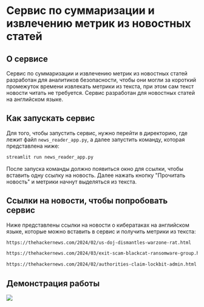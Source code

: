 # Сервис по суммаризации и извлечению метрик из новостных статей

## О сервисе
Сервис по суммаризации и извлечению метрик из новостных статей разработан для аналитиков безопасности, чтобы они могли за короткий промежуток времени извлекать метрики из текста, при этом сам текст новости читать не требуется. Сервис разработан для новостных статей на английском языке. 

## Как запускать сервис
Для того, чтобы запустить сервис, нужно перейти в директорию, где лежит файл ```news_reader_app.py```, а далее запустить команду, которая представлена ниже:
```sh
streamlit run news_reader_app.py
```
После запуска команды должно появиться окно для ссылки, чтобы вставить одну ссылку на новость. Далее нажать кнопку "Прочитать новость" и метрики начнут выделяться из текста.

## Ссылки на новости, чтобы попробовать сервис
Ниже представлены ссылки на новости о кибератаках на английском языке, которые можно вставить в сервис и получить метрики из текста:
```sh
https://thehackernews.com/2024/02/us-doj-dismantles-warzone-rat.html
```
```sh
https://thehackernews.com/2024/03/exit-scam-blackcat-ransomware-group.html
```
```sh
https://thehackernews.com/2024/02/authorities-claim-lockbit-admin.html
```

## Демонстрация работы
![](https://media.giphy.com/media/v1.Y2lkPTc5MGI3NjExdDN4ejl3czZrYnMwNXE0bzduYXE0djRpNHBvcDlidDZxZG0yeG5zayZlcD12MV9pbnRlcm5hbF9naWZfYnlfaWQmY3Q9Zw/fyZ9HWSZBD6MIYHgE2/giphy.gif)